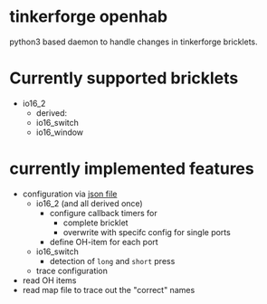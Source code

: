 # tinkerforge openhab
python3 based daemon to handle changes in tinkerforge bricklets.

# Currently supported bricklets
* io16_2
  * derived:
  * io16_switch
  * io16_window

# currently implemented features
* configuration via [json file](tinkerforge_oh.json)
  * io16_2 (and all derived once)
    * configure callback timers for
      * complete bricklet
      * overwrite with specifc config for single ports
    * define OH-item for each port
  * io16_switch
    * detection of `long` and `short` press
  * trace configuration
* read OH items
* read map file to trace out the "correct" names
